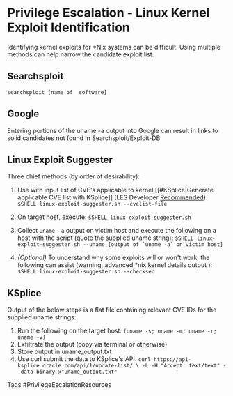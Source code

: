 # Privilege Escalation - Linux Kernel Exploit Identification

Identifying kernel exploits for \*Nix systems can be difficult. Using multiple methods can help narrow the candidate exploit list.


## Searchsploit
```
searchsploit [name of  software]
```

## Google 
Entering portions of the uname -a output into Google can result in links to solid candidates not found in Searchsploit/Exploit-DB

## Linux Exploit Suggester
Three chief methods (by order of desirability):
1) Use with input list of CVE's applicable to kernel [[#KSplice|Generate applicable CVE list with KSplice]] (LES Developer [Recommended](https://mzet-.github.io/2019/05/10/les-paper.html)):
 ```$SHELL linux-exploit-suggester.sh --cvelist-file```
2)  On target host, execute:
```$SHELL linux-exploit-suggester.sh```
3)  Collect ```uname -a``` output on victim host and execute the following on a host with the script (quote the supplied uname string):
```$SHELL linux-exploit-suggester.sh --uname [output of `uname -a` on victim host]```

4) *(Optional)* To understand why some exploits will or won't work, the following can assist (warning, advanced \*nix kernel details output ):
```$SHELL linux-exploit-suggester.sh --checksec```

## KSplice
Output of the below steps is a flat file containing relevant CVE IDs for the supplied uname strings: 
1) Run the following on the target host:
```(uname -s; uname -m; uname -r; uname -v)```
 2) Exfiltrate the output (copy via terminal or otherwise)
3) Store output in uname_output.txt
4) Use curl submit the data to KSplice's API: 
```curl https://api-ksplice.oracle.com/api/1/update-list/ \ -L -H "Accept: text/text" --data-binary @"uname_output.txt"```



Tags
#PrivilegeEscalationResources